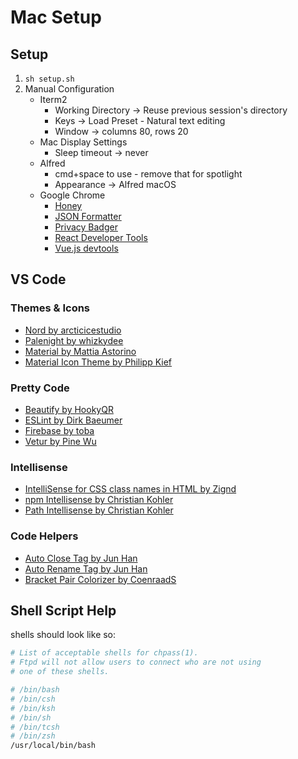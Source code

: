 # Mac Setup

## Setup
1. `sh setup.sh`
1. Manual Configuration
    * Iterm2
        * Working Directory -> Reuse previous session's directory
        * Keys -> Load Preset - Natural text editing
        * Window -> columns 80, rows 20
    * Mac Display Settings
        * Sleep timeout -> never
    * Alfred
        * cmd+space to use - remove that for spotlight
        * Appearance -> Alfred macOS
    * Google Chrome
        * [Honey](https://chrome.google.com/webstore/detail/honey/bmnlcjabgnpnenekpadlanbbkooimhnj)
        * [JSON Formatter](https://chrome.google.com/webstore/detail/json-formatter/bcjindcccaagfpapjjmafapmmgkkhgoa)
        * [Privacy Badger](https://chrome.google.com/webstore/detail/privacy-badger/pkehgijcmpdhfbdbbnkijodmdjhbjlgp)
        * [React Developer Tools](https://chrome.google.com/webstore/detail/react-developer-tools/fmkadmapgofadopljbjfkapdkoienihi)
        * [Vue.js devtools](https://chrome.google.com/webstore/detail/vuejs-devtools/nhdogjmejiglipccpnnnanhbledajbpd)

## VS Code

### Themes & Icons
* [Nord by arcticicestudio](https://marketplace.visualstudio.com/items?itemName=arcticicestudio.nord-visual-studio-code)
* [Palenight by whizkydee](https://marketplace.visualstudio.com/items?itemName=whizkydee.material-palenight-theme)
* [Material by Mattia Astorino](https://marketplace.visualstudio.com/items?itemName=Equinusocio.vsc-material-theme)
* [Material Icon Theme by Philipp Kief](https://marketplace.visualstudio.com/items?itemName=PKief.material-icon-theme)

### Pretty Code
* [Beautify by HookyQR](https://marketplace.visualstudio.com/items?itemName=HookyQR.beautify)
* [ESLint by Dirk Baeumer](https://marketplace.visualstudio.com/items?itemName=dbaeumer.vscode-eslint)
* [Firebase by toba](https://marketplace.visualstudio.com/items?itemName=toba.vsfire)
* [Vetur by Pine Wu](https://marketplace.visualstudio.com/items?itemName=octref.vetur)

### Intellisense
* [IntelliSense for CSS class names in HTML by Zignd](https://marketplace.visualstudio.com/items?itemName=Zignd.html-css-class-completion)
* [npm Intellisense by Christian Kohler](https://marketplace.visualstudio.com/items?itemName=christian-kohler.npm-intellisense)
* [Path Intellisense by Christian Kohler](https://marketplace.visualstudio.com/items?itemName=christian-kohler.path-intellisense)

### Code Helpers
* [Auto Close Tag by Jun Han](https://marketplace.visualstudio.com/items?itemName=formulahendry.auto-close-tag)
* [Auto Rename Tag by Jun Han](https://marketplace.visualstudio.com/items?itemName=formulahendry.auto-rename-tag)
* [Bracket Pair Colorizer by CoenraadS](https://marketplace.visualstudio.com/items?itemName=CoenraadS.bracket-pair-colorizer)

## Shell Script Help
shells should look like so:
```bash
# List of acceptable shells for chpass(1).
# Ftpd will not allow users to connect who are not using
# one of these shells.

# /bin/bash
# /bin/csh
# /bin/ksh
# /bin/sh
# /bin/tcsh
# /bin/zsh
/usr/local/bin/bash
```